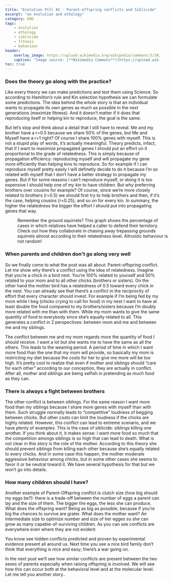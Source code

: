 ```yaml
---
title: "Evolution Pill #2 - Parent-offspring conflicts and Siblicide"
excerpt: "on evolution and ethology"
category: ENG
tags:
    - evolution
    - ethology
    - siblicide
    - fitness
    - behaviour
header:
    overlay_image: https://upload.wikimedia.org/wikipedia/commons/3/30/Vultures_in_the_nest%2C_Orchha%2C_MP%2C_India_edit.jpg
    caption: "Image source: [**Wikimedia Commons**](https://upload.wikimedia.org/wikipedia/commons/3/30/Vultures_in_the_nest%2C_Orchha%2C_MP%2C_India_edit.jpg)"
toc: true
---
```

### Does the theory go along with the practice?
Like every theory we can make predictions and test them using Science. So according to Hamilton’s rule and Kin selection hypothesis we can formulate some predictions. The idea  behind the whole story is that an individual wants to propagate its own genes as much as possible in the next generations (maximize fitness). And it doesn’t matter if it does that reproducing itself or helping kin to reproduce, the goal is the same.

But let’s stop and think about a detail that I still have to reveal. Me and my brother have a r=0.5 because we share 50% of the genes, but Me and Myself have a r=1 right? Of course I share 100% genes with myself. This is not a stupid play of words, it’s actually meaningful. Theory predicts, infact, that if I want to maximize propagated genes I should put an effort on it proportional to the grade of relatedness. This is simply because of propagation efficiency: reproducing myself and will propagate my gene more efficiently than helping kins to reproduce. So for example if I can reproduce myself pretty easily I will definetly decide to do it because I’m so related with myself that I don’t have a better strategy to propagate my genes. But if for some reasons I can’t reproduce myself, or doing it is too expensive I should help one of my kin to have children. But why preferring brothers over cousins for example? Of course, since we’re more closely related to brothers (r=0.5) we should first try to help brothers and then, if it’s the case, helping cousins (r=0.25); and so on for every kin. In summary, the higher the relatedness the bigger the effort I should put into propagating genes that way.

<figure style="width: 500px" class="align-center">
        <img src="{{ site.url }}{{ site.baseurl }}/assets/images/relatedness.jpg" alt="">
        <figcaption>Remember the ground squirrels? This graph shows the percentage of cases in which relatives have helped a caller to defend their terrotory. Check out how they collaborate in chasing away trepassing grounds squirrels almost according to their relatedness level. Altruistic behaviour is not random!</figcaption>
</figure> 

### When parents and children don't go along very well
So we finally come to what the post was all about: Parent-offspring conflict. Let me show why there’s a conflict using the idea of relatedness. Imagine that you’re a chick in a bird nest. You’re 100% related to yourself and 50% related to your mom and to all other chicks (brothers or sisters). On the other hand the mother bird has a relatedness of 0.5 toward every chick in the nest. You can already see that there’s a conflict in the reciprocity of effort that every character should invest. For example if I’m being fed by my mom while I beg (chicks crying to call for food) in my nest I want to have at least double the food compared to my brothers/sisters because I’m doubly more related with me than with them. While my mom wants to give the same quantity of food to everybody since she’s equally related to all. This generates a conflict in 2 perspectives: between mom and me and between me and my siblings.

The conflict between me and my mom regards more the quantity of food I should receive. I want a lot but she wants me to have the same as all the others. This leads to the weaning period. A period of time in which I want more food than the one that my mom will provide, so basically my mom is restricting my diet because the costs for her to give me more will be too high. It’s pretty cool to realize that even if mother and siblings should “care for each other” according to our conception, they are actually in conflict. After all, mother and siblings are being selfish in pretending as much food as they can.

### There is always a fight between brothers
The other conflict is between siblings. For the same reason I want more food than my siblings because I share more genes with myself than with them. Such struggle normally leads to “competitive” loudness of begging between chicks. But other costs can limit the loudness if the chicks are highly related. However, this conflict can lead to extreme scenario, and we have plenty of examples. This is the case of siblicide: siblings killing one another. If you think about it, it makes sense: I want more food so much that the competition amongs siblings is so high that can lead to death. What is not clear in this story is the role of the mother. According to this theory she should prevent siblings from killing each other because she’s equally related to every chicks. And in some case this happen, the mother moderate aggressive behaviour among chicks, but in some other cases she seems to favor it or be neutral toward it. We have several hypothesis for that but we won’t go into details.

### How many children should I have?
Another example of Parent-Offspring conflict is clutch size (how big should my eggs be?): there is a trade-off between the number of eggs a parent can lay and the size of them. The bigger the eggs, the less she can produce. What does the offspring want? Being as big as possible, because if you’re big the chances to survive are grater. What does the mother want? An intermediate size to optimize number and size of her egges so she can grow as many capable-of-surviving children. As you can see conflicts are everywhere even where they are not evident.

You know see hidden conflicts predicted and proven by experimental evidence present all around us. Next time you see a nice bird family don’t think that everything is nice and easy; there’s a war going on.

In the next post we’ll see how similar conflicts are present between the two sexes of parents especially when raising offspring is involved. We will see how this can occur both at the behavioral level and at the molecular level. Let me tell you another story..